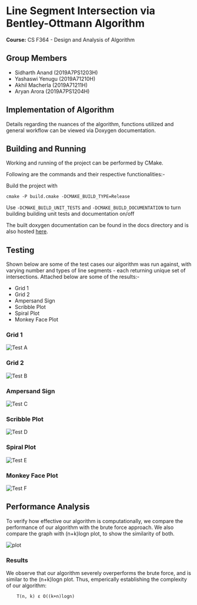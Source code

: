 # Line Segment Intersection via Bentley-Ottmann Algorithm

**Course:** CS F364 - Design and Analysis of Algorithm

## Group Members

 - Sidharth Anand (2019A7PS1203H)
 - Yashaswi Yenugu (2019A71210H)
 - Akhil Macherla (2019A71211H)
 - Aryan Arora (2019A7PS1204H)

## Implementation of Algorithm

Details regarding the nuances of the algorithm, functions utilized and general workflow can be viewed via Doxygen documentation.

## Building and Running

Working and running of the project can be performed by CMake.

Following are the commands and their respective functionalities:-

Build the project with
```
cmake -P build.cmake -DCMAKE_BUILD_TYPE=Release
```

Use `-DCMAKE_BUILD_UNIT_TESTS` and `-DCMAKE_BUILD_DOCUMENTATION` to turn building building unit tests and documentation on/off

The built doxygen documentation can be found in the docs directory and is also hosted [here](https://sidharth-anand.github.io/LineSegmentIntersection/).

## Testing

Shown below are some of the test cases our algorithm was run against, with varying number and types of line segments - each returning unique set of intersections. Attached below are some of the results:-

- Grid 1
- Grid 2
- Ampersand Sign
- Scribble Plot
- Spiral Plot
- Monkey Face Plot

### Grid 1

![Test A](/img/test_isect_crosshatch_01.svg)

### Grid 2

![Test B](/img/test_isect_crosshatch_03.svg)

### Ampersand Sign

![Test C](/img/test_isect_scatter_01.svg)

### Scribble Plot

![Test D](/img/test_isect_scribble_01.svg)

### Spiral Plot

![Test E](/img/test_isect_spiro_01.svg)

### Monkey Face Plot

![Test F](/img/test_isect_suzzane.svg)

## Performance Analysis

To verify how effective our algorithm is computationally, we compare the performance of our algorithm with the brute force approach. We also compare the graph with (n+k)logn plot, to show the similarity of both.

![plot](/img/graph.png)

### Results

We observe that our algorithm severely overperforms the brute force, and is similar to the (n+k)logn plot. Thus, emperically establishing the complexity of our algorithm:

        T(n, k) ε O((k+n)logn)
